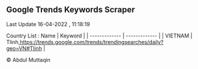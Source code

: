 

## Google Trends Keywords Scraper 
 
Last Update 16-04-2022 , 11:18:19

Country List :
 Name  | Keyword |
| ------------- | ------------- |
| VIETNAM | Tlinh,https://trends.google.com/trends/trendingsearches/daily?geo=VN#Tlinh |



© Abdul Muttaqin 
